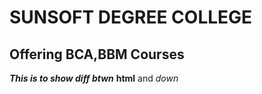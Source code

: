 # SUNSOFT DEGREE COLLEGE
## Offering BCA,BBM Courses

***This is to show diff btwn*** **html** and *down*
